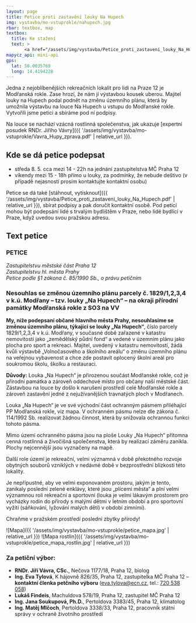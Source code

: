 ```yaml
---
layout: page
title: Petice proti zastavění louky Na Hupech
img: vystavba/mo-vstuprokle/nahupech.jpg
rbar: textbox, map
textbox:
  title: Ke stažení
  text: >
       <a href="/assets/img/vystavba/Petice_proti_zastaveni_louky_Na_Hupech.pdf">Tisková verze s podpisovým archem (PDF)</a>
mapycz_api: mini-api
gps:
  lat: 50.0035769
  long: 14.4194228
---
```


Jedna z nejoblíbenějších rekreačních lokalit pro lidi na Praze 12 je Modřanská rokle. Zase hrozí, že nám jí výstavbou kousek uberou. Majitel louky na Hupech podal podnět na změnu územního plánu, která by umožnila výstavbu na louce Na Hupech u vstupu do Modřanské rokle. Vytvořili jsme petici a sbíráme pod ní podpisy.

Na louce se nachází vzácná rostlinná společenstva, jak ukazuje [expertní posudek RNDr. Jiřího Vávry]({{ '/assets/img/vystavba/mo-vstuprokle/Vavra_Hupy_zprava.pdf' | relative_url }}).

## Kde se dá petice podepsat

 * středa 8. 5. cca mezi 14 - 22h na jednání zastupitelstva MČ Praha 12
 * víkendy mezi 15 - 18h přímo u louky, za podmínky, že nebude deštivo (v případě nejasností prosím kontaktujte kontaktní osobu)

Petice se dá také [stáhnout, vytisknout]({{ '/assets/img/vystavba/Petice_proti_zastaveni_louky_Na_Hupech.pdf' | relative_url }}), sbírat podpisy a pak doručit kontaktní osobě. Pod peticí mohou být podepsání lidé s trvalým bydlištěm v Praze, nebo lidé bydlící v Praze, když uvedou svou pražskou adresu.

## Text petice

### PETICE
_Zastupitelstvu městské část Praha 12<br/>
Zastupitelstvu hl. města Prahy<br/>
Petice podle §1 zákona č. 85/1990 Sb., o právu petičním_

### Nesouhlas se změnou územního plánu parcely č. 1829/1,2,3,4 v k.ú. Modřany – tzv. louky „Na Hupech“ – na okraji přírodní památky Modřanská rokle z SO3 na VV

**My, níže podepsaní občané hlavního města Prahy, nesouhlasíme se změnou územního plánu, týkající se louky „Na Hupech“**, číslo parcely 1829/1,2,3,4 v k.ú. Modřany, v současné době zařazené v katastru nemovitostí jako „zemědělský půdní fond“ a vedené v územním plánu jako plocha pro sport a rekreaci. Majitel, uvedený v katastru nemovitostí, žádá kvůli výstavbě „Volnočasového a školního areálu“ o změnu územního plánu na veřejnou vybavenost a chce zde postavit oplocený školní areál pro soukromou školu, školku a restauraci.

**Důvody:** Louka „Na Hupech“ je přirozenou součást Modřanské rokle, což je přírodní památka a zároveň oddechové místo pro občany naší městské část. Zástavbou na louce by došlo k narušení prostředí celé Modřanské rokle a zároveň zastavění jedné z nejužívanějších travnatých ploch v Modřanech.

Louka „Na Hupech“ je ve své východní část ochranným pásmem přiléhající PP Modřanská rokle, viz mapa. V ochranném pásmu nelze dle zákona č. 114/1992 Sb. realizovat žádnou činnost, která by snižovala ochrannou funkci tohoto pásma.

Mimo území ochranného pásma jsou na ploše Louky „Na Hupech“ přítomna cenná rostlinná a živočišná společenstva, která by realizací záměru zanikla. Plochy nejcennější jsou vyznačeny na mapě.

Další role území je rekreační, velmi významná v době překotného rozvoje obytných souborů vzniklých v nedávné době v bezprostřední blízkosti této lokality.

Je nepřípustné, aby ve velmi exponovaném prostoru, jakým je tento, zanikaly poslední zelené enklávy, které jsou „plícemi města“ a plní velmi významnou roli rekreační a sportovní (louka je velmi lákavým prostorem pro vycházky rodin do přírody s malými dětmi v letním období a pro sportovní vyžití (sáňkování, lyžování malých dětí) v období zimnímí).

Chraňme v pražském prostředí poslední zbytky přírody!

![Mapa]({{ '/assets/img/vystavba/mo-vstuprokle/petice_mapa.jpg' | relative_url }})
![Mapa rostlin]({{ '/assets/img/vystavba/mo-vstuprokle/petice_mapa_rostlin.jpg' | relative_url }})

### Za petiční výbor:
 * **RNDr. Jiří Vávra, CSc.**, Nečova 1177/18, Praha 12, biolog
 * **Ing. Eva Tylová**, K hájovně 826/35, Praha 12, zastupitelka MČ Praha 12 – **kontaktní členka petčního výboru** ([eva.tylova@ecn.cz](mailto:eva.tylova@ecn.cz), tel.: [720 538 058](tel:+420720538058))
 * **Lukáš Findeis**, Machuldova 578/19, Praha 12, zastupitel MČ Praha 12
 * **Ing. Jana Soukupová, Ph.D.**, Pertoldova 3383/45, Praha 12, klimatolog
 * **Ing. Matěj Mlčoch**, Pertoldova 3338/33, Praha 12, pracovník státní správy v ochraně životního prostředí

